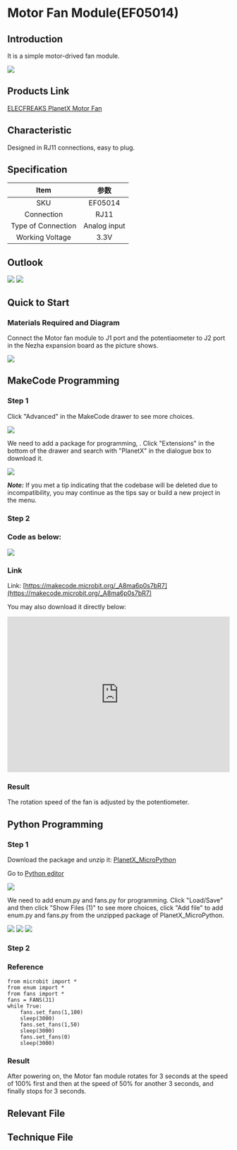 # Motor Fan Module(EF05014)

## Introduction

It is a simple motor-drived fan module.

![](./images/05014_01.png)

## Products Link

[ELECFREAKS PlanetX Motor Fan](https://shop.elecfreaks.com/products/elecfreaks-planetx-motor-fan?_pos=1&_sid=3b76e654e&_ss=r)

## Characteristic


 Designed in RJ11 connections, easy to plug.

## Specification


Item | 参数 
:-: | :-: 
SKU|EF05014
Connection|RJ11
Type of Connection|Analog input
Working Voltage|3.3V

## Outlook


![](./images/05014_02.png)
![](./images/05014_03.png)

## Quick to Start


### Materials Required and Diagram

 Connect the Motor fan module to J1 port and the potentiaometer to J2 port in the Nezha expansion board as the picture shows.


![](./images/05014_04.png)

## MakeCode Programming


### Step 1

Click "Advanced" in the MakeCode drawer to see more choices.

![](./images/05001_04.png)

We need to add a package for programming, . Click "Extensions" in the bottom of the drawer and search with "PlanetX" in the dialogue box to download it. 

![](./images/05001_05.png)

***Note:*** If you met a tip indicating that the codebase will be deleted due to incompatibility, you may continue as the tips say or build a new project in the menu. 

### Step 2

### Code as below:

![](./images/05014_06.png)


### Link
Link: [https://makecode.microbit.org/_A8ma6p0s7bR7](https://makecode.microbit.org/_A8ma6p0s7bR7)

You may also download it directly below: 

<div style="position:relative;height:0;padding-bottom:70%;overflow:hidden;"><iframe style="position:absolute;top:0;left:0;width:100%;height:100%;" src="https://makecode.microbit.org/#pub:_A8ma6p0s7bR7" frameborder="0" sandbox="allow-popups allow-forms allow-scripts allow-same-origin"></iframe></div>  


### Result
 The rotation speed of the fan is adjusted by the potentiometer. 

## Python Programming 


### Step 1

Download the package and unzip it: [PlanetX_MicroPython](https://github.com/lionyhw/PlanetX_MicroPython/archive/master.zip)

Go to   [Python editor](https://python.microbit.org/v/2.0)

![](./images/05001_07.png)

We need to add enum.py and fans.py for programming. Click "Load/Save" and then click "Show Files (1)" to see more choices, click "Add file" to add enum.py and fans.py from the unzipped package of PlanetX_MicroPython. 

![](./images/05001_08.png)
![](./images/05001_09.png)
![](./images/05014_10.png)

### Step 2

### Reference

```
from microbit import *
from enum import *
from fans import *
fans = FANS(J1)
while True:
    fans.set_fans(1,100)
    sleep(3000)
    fans.set_fans(1,50)
    sleep(3000)
    fans.set_fans(0)
    sleep(3000)
```


### Result
 After powering on, the Motor fan module rotates for 3 seconds at the speed of 100% first and then at the speed of 50% for another 3 seconds, and finally stops for 3 seconds. 

## Relevant File


## Technique File

